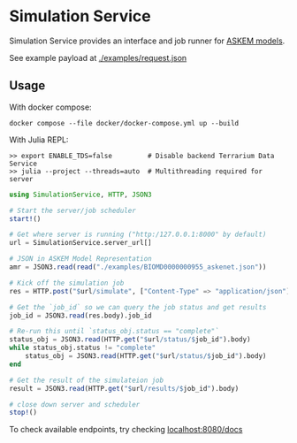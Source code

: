 # Simulation Service
Simulation Service provides an interface and job runner for [ASKEM models](https://github.com/DARPA-ASKEM/Model-Representations).

See example payload at [./examples/request.json](./examples/request.json)

## Usage

With docker compose:
```
docker compose --file docker/docker-compose.yml up --build
```

With Julia REPL:

```
>> export ENABLE_TDS=false         # Disable backend Terrarium Data Service
>> julia --project --threads=auto  # Multithreading required for server
```

```julia
using SimulationService, HTTP, JSON3

# Start the server/job scheduler
start!()

# Get where server is running ("http:/127.0.0.1:8000" by default)
url = SimulationService.server_url[]

# JSON in ASKEM Model Representation
amr = JSON3.read(read("./examples/BIOMD0000000955_askenet.json"))

# Kick off the simulation job
res = HTTP.post("$url/simulate", ["Content-Type" => "application/json"]; body=json)

# Get the `job_id` so we can query the job status and get results
job_id = JSON3.read(res.body).job_id

# Re-run this until `status_obj.status == "complete"`
status_obj = JSON3.read(HTTP.get("$url/status/$job_id").body)
while status_obj.status != "complete"
    status_obj = JSON3.read(HTTP.get("$url/status/$job_id").body)
end

# Get the result of the simulateion job
result = JSON3.read(HTTP.get("$url/results/$job_id").body)

# close down server and scheduler
stop!()

````

To check available endpoints, try checking [localhost:8080/docs](localhost:8080/docs)
